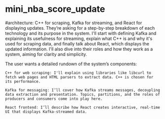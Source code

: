 # mini_nba_score_update

#architecture: C++ for scraping, Kafka for streaming, and React for displaying updates. They’re asking for a step-by-step breakdown of each technology and its purpose in the system. I'll start with defining Kafka and explaining its usefulness for streaming, explain what C++ is and why it's used for scraping data, and finally talk about React, which displays the updated information. I'll also dive into their roles and how they work as a system, aiming for clarity and simplicity.

The user wants a detailed rundown of the system’s components:

    C++ for web scraping: I'll explain using libraries like libcurl to fetch web pages and HTML parsers to extract data. C++ is chosen for its performance.

    Kafka for messaging: I’ll cover how Kafka streams messages, decoupling data extraction and presentation. Topics, partitions, and the roles of producers and consumers come into play here.

    React frontend: I’ll describe how React creates interactive, real-time UI that displays Kafka-streamed data.

